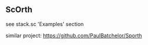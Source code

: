 ## ScOrth

see stack.sc 'Examples' section

similar project: https://github.com/PaulBatchelor/Sporth
